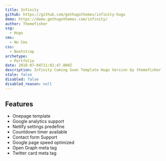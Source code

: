 ```yaml
---
title: Infinity
github: https://github.com/gethugothemes/infinity-hugo
demo: https://demo.gethugothemes.com/infinity/
author: Themefisher
ssg:
  - Hugo
cms:
  - No Cms
css:
  - Bootstrap
archetype:
  - Portfolio
date: 2018-07-04T11:01:47.000Z
description: Infinity Coming Soon Template Hugo Version by themefisher
stale: false
disabled: false
disabled_reason: null
---
```


## Features

* Onepage template
* Google analytics support
* Netlify settings predefine
* Countdown timer available
* Contact form Support
* Google page speed optimized
* Open Graph meta tag
* Twitter card meta tag